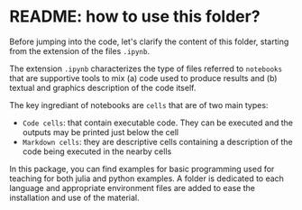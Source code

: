 # README: how to use this folder?

Before jumping into the code, let's clarify the content of this folder, starting from the extension of the files `.ipynb`.

The extension `.ipynb` characterizes the type of files referred to `notebooks`
that are supportive tools to mix (a) code used to produce results and (b) textual and graphics description
of the code itself.

The key ingrediant of notebooks are `cells` that are of two main types:
- `Code cells`: that contain executable code. They can be executed and the outputs may be printed just below the cell
- `Markdown cells`: they are descriptive cells containing a description of the code being executed in the nearby cells

In this package, you can find examples for basic programming used for teaching for both julia and python examples. A folder is dedicated to each language and appropriate environment files are added to ease the installation and use of the material.